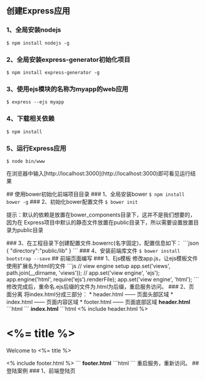 ## 创建Express应用
### 1、全局安装nodejs
<code>$ npm install nodejs -g</code>
### 2、全局安装express-generator初始化项目
<code>$ npm install express-generator -g</code>
### 3、使用ejs模块的名称为myapp的web应用
<code>$ express --ejs myapp</code>
### 4、下载相关依赖
<code>$ npm install</code>
### 5、运行Express应用
<code>$ node bin/www</code>
<p>在浏览器中输入[http://localhost:3000](http://localhost:3000)即可看见运行结果</p>
## 使用bower初始化前端项目目录
### 1、全局安装bower
<code>$ npm install bower -g</code>
### 2、初始化bower配置文件
<code>$ bower init</code>
<p>提示：默认的依赖是放置在bower_components目录下，这并不是我们想要的，因为在 Express项目中默认的静态文件放置在public目录下，所以需要设置放置目录为public目录</p>
### 3、在工程目录下创建配置文件.bowerrc(名字固定)，配置信息如下：
```json
{
	"directory":"public/lib"
}
```
### 4、安装前端库文件
<code>$ bower install bootstrap --save</code>
## 前端页面编写
### 1、Ejs模板
修改app.js，让ejs模板文件使用扩展名为html的文件
```js
// view engine setup
app.set('views', path.join(__dirname, 'views'));
// app.set('view engine', 'ejs');
app.engine('html', require('ejs').renderFile);
app.set('view engine', 'html');
```
修改完成后，重命名.ejs后缀的文件为.html为后缀，重启服务访问。
### 2、页面分离
将index.html分成三部分：
* header.html —— 页面头部区域
* index.html —— 页面内容区域
* footer.html —— 页面底部区域
<strong>header.html</strong>
```html
<!DOCTYPE html>
<html>
	<head>
		<meta charset="utf-8">
		<title><%= title %></title>
		<!-- Bootstrap -->
		<link href="/lib/bootstrap/dist/css/bootstrap.min.css" rel="stylesheet" media="screen">
	</head>
	<body screen_capture_injected="true">
```
<strong>index.html</strong>
```html
<% include header.html %>
<h1><%= title %></h1>
<p>Welcome to <%= title %></p>
<% include footer.html %>
```
<strong>footer.html</strong>
```html
<script src="/lib/jquery/dist/jquery.min.js"></script>
<script src="/lib/bootstrap/dist/js/bootstrap.min.js"></script>
</body>
</html>
```
重启服务，重新访问。
## 登陆案例
### 1、前端登陆页